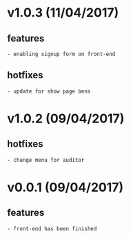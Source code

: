 v1.0.3 (11/04/2017)
===================
## features
    - enabling signup form on front-end
## hotfixes
    - update for show page bens

v1.0.2 (09/04/2017)
===================
## hotfixes
    - change menu for auditor

v0.0.1 (09/04/2017)
===================
## features
    - front-end has been finished
